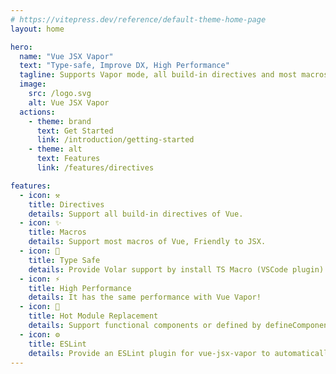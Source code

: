 ```yaml
---
# https://vitepress.dev/reference/default-theme-home-page
layout: home

hero:
  name: "Vue JSX Vapor"
  text: "Type-safe, Improve DX, High Performance"
  tagline: Supports Vapor mode, all build-in directives and most macros of Vue.
  image:
    src: /logo.svg
    alt: Vue JSX Vapor
  actions:
    - theme: brand
      text: Get Started
      link: /introduction/getting-started
    - theme: alt
      text: Features
      link: /features/directives

features:
  - icon: ⚒️ ️
    title: Directives
    details: Support all build-in directives of Vue.
  - icon: ✨
    title: Macros
    details: Support most macros of Vue, Friendly to JSX.
  - icon: 🦾
    title: Type Safe
    details: Provide Volar support by install TS Macro (VSCode plugin).
  - icon: ⚡️
    title: High Performance
    details: It has the same performance with Vue Vapor!
  - icon: 🌈
    title: Hot Module Replacement
    details: Support functional components or defined by defineComponent.
  - icon: ⚙️
    title: ESLint
    details: Provide an ESLint plugin for vue-jsx-vapor to automatically fix code.
---
```


